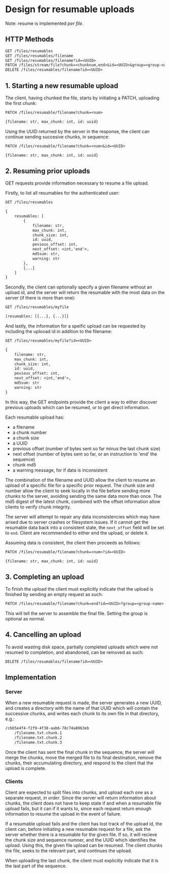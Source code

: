 
# Design for resumable uploads

Note: resume is implemented _per file_.

## HTTP Methods

```txt
GET /files/resumables
GET /files/resumables/filename
GET /files/resumables/filename?id=<UUID>
PATCH /files/stream/file?chunk=<chunknum,end>&id=<UUID>&group=<group-name>
DELETE /files/resumables/filename?id=<UUID>
```

## 1. Starting a new resumable upload

The client, having chunked the file, starts by initiating a PATCH, uploading the first chunk:

```txt
PATCH /files/resumable/filename?chunk=<num>

{filename: str, max_chunk: int, id: uuid}
```

Using the UUID returned by the server in the response, the client can continue sending succesive chunks, in sequence:

```txt
PATCH /files/resumable/filename?chunk=<num>&id=<UUID>

{filename: str, max_chunk: int, id: uuid}
```


## 2. Resuming prior uploads

GET requests provide information necessary to resume a file upload.

Firstly, to list all resumables for the authenticated user:

```txt
GET /files/resumables

{
    resumables: [
        {
            filename: str,
            max_chunk: int,
            chunk_size: int,
            id: uuid,
            pevious_offset: int,
            next_offset: <int,'end'>,
            md5sum: str,
            warning: str
        },
        {...}
    ]
}
```

Secondly, the client can optionally specify a given filename without an upload id, and the server will return the resumable with the most data on the server (if there is more than one):

```txt
GET /files/resumables/myfile

[resumables: [{...}, {...}]}
```

And lastly, the information for a speific upload can be requested by including the uplooad id in addition to the filename:

```txt
GET /files/resumables/myfile?id=<UUID>

{
    filename: str,
    max_chunk: int,
    chunk_size: int,
    id: uuid,
    pevious_offset: int,
    next_offset: <int,'end'>,
    md5sum: str
    warning: str
}
```

In this way, the GET endpoints provide the client a way to either discover previous uploads which can be resumed, or to get direct information.

Each resumable upload has:
- a filename
- a chunk number
- a chunk size
- a UUID
- previous offset (number of bytes sent so far minus the last chunk size)
- next offset (number of bytes sent so far, or an instruction to 'end' the sequence)
- chunk md5
- a warning message, for if data is inconsistent

The combination of the filename and UUID allow the client to resume an upload of a specific file for a specific prior request. The chunk size and number allow the client to seek locally in the file before sending more chunks to the server, avoiding sending the same data more than once. The md5 digest of the latest chunk, combined with the offset information allow clients to verify chunk integrity.

The server will attempt to repair any data inconsistencies which may have arised due to server crashes or filesystem issues. If it cannot get the resumable data back into a consistent state, the `next_offset` field will be set to `end`. Client are recommended to either end the upload, or delete it.

Assuming data is consistent, the client then proceeds as follows:

```txt
PATCH /files/resumable/filename?chunk=<num>?id=<UUID>

{filename: str, max_chunk: int, id: uuid}
```

## 3. Completing an upload

To finish the upload the client must explicitly indicate that the upload is finished by sending an empty request as such:

```txt
PATCH /files/resumable/filename?chunk=end?id=<UUID>?group=<group-name>
```

This will tell the server to assemble the final file. Setting the group is optional as normal.

## 4. Cancelling an upload

To avoid wasting disk space, partially completed uploads which were not resumed to completion, and abandoned, can be removed as such:

```txt
DELETE /files/resumables/filename?id=<UUID>
```

## Implementation

### Server

When a new resumable request is made, the server generates a new UUID, and creates a directory with the name of that UUID which will contain the successive chunks, and writes each chunk to its own file in that directory, e.g.:

```txt
/cb65e4f4-f2f9-4f38-aab6-78c74a8963eb
    /filename.txt.chunk.1
    /filename.txt.chunk.2
    /filename.txt.chunk.3
```

Once the client has sent the final chunk in the sequence, the server will merge the chunks, move the merged file to its final destination, remove the chunks, their accumulating directory, and respond to the client that the upload is complete.

### Clients

Client are expected to split files into chunks, and upload each one as a separate request, _in order_. Since the server will return information about chunks, the client does not have to keep state if and when a resumable file upload fails, but it can if it wants to, since each request return enough information to resume the upload in the event of failure.

If a resumable upload fails and the client has lost track of the upload id, the client can, before initiating a new resumable request for a file, ask the server whether there is a resumable for the given file. If so, it will recieve the chunk size and sequence numner, and the UUID which identifies the upload. Using this, the given file upload can be resumed. The client chunks the file, seeks to the relevant part, and continues the upload.

When uploading the last chunk, the client must explicitly indicate that it is the last part of the sequence.
